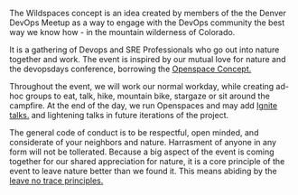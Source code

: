 The Wildspaces concept is an idea created by members of the the Denver DevOps Meetup as a way to engage with the DevOps community the best way we know how - in the mountain wilderness of Colorado.

It is a gathering of Devops and SRE Professionals who go out into nature together and work.  The event is inspired by our mutual love for nature and the devopsdays conference, borrowing the [Openspace Concept.](https://devopsdays.org/open-space-format/)

Throughout the event, we will work our normal workday, while creating ad-hoc groups to eat, talk, hike, mountain bike, stargaze or sit around the campfire.  At the end of the day, we run Openspaces and may add [Ignite talks.](https://devopsdays.org/ignite-talks-format/) and lightening talks in future iterations of the project.


The general code of conduct is to be respectful, open minded, and considerate of your neighbors and nature. Harrasment of anyone in any form will not be tollerated.  Because a big aspect of the event is coming together for our shared appreciation for nature, it is a core principle of the event to leave nature better than we found it.  This means abiding by the [leave no trace principles.](https://lnt.org/why/7-principles/)

